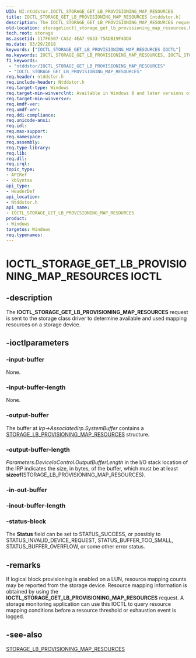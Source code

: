 ```yaml
---
UID: NI:ntddstor.IOCTL_STORAGE_GET_LB_PROVISIONING_MAP_RESOURCES
title: IOCTL_STORAGE_GET_LB_PROVISIONING_MAP_RESOURCES (ntddstor.h)
description: The IOCTL_STORAGE_GET_LB_PROVISIONING_MAP_RESOURCES request is sent to the storage class driver to determine available and used mapping resources on a storage device.
old-location: storage\ioctl_storage_get_lb_provisioning_map_resources.htm
tech.root: storage
ms.assetid: 117F6507-CA52-4EA7-9633-75ADB19F4DDA
ms.date: 03/29/2018
keywords: ["IOCTL_STORAGE_GET_LB_PROVISIONING_MAP_RESOURCES IOCTL"]
ms.keywords: IOCTL_STORAGE_GET_LB_PROVISIONING_MAP_RESOURCES, IOCTL_STORAGE_GET_LB_PROVISIONING_MAP_RESOURCES control, IOCTL_STORAGE_GET_LB_PROVISIONING_MAP_RESOURCES control code [Storage Devices], ntddstor/IOCTL_STORAGE_GET_LB_PROVISIONING_MAP_RESOURCES, storage.ioctl_storage_get_lb_provisioning_map_resources
f1_keywords:
 - "ntddstor/IOCTL_STORAGE_GET_LB_PROVISIONING_MAP_RESOURCES"
 - "IOCTL_STORAGE_GET_LB_PROVISIONING_MAP_RESOURCES"
req.header: ntddstor.h
req.include-header: Ntddstor.h
req.target-type: Windows
req.target-min-winverclnt: Available in Windows 8 and later versions of Windows.
req.target-min-winversvr: 
req.kmdf-ver: 
req.umdf-ver: 
req.ddi-compliance: 
req.unicode-ansi: 
req.idl: 
req.max-support: 
req.namespace: 
req.assembly: 
req.type-library: 
req.lib: 
req.dll: 
req.irql: 
topic_type:
- APIRef
- kbSyntax
api_type:
- HeaderDef
api_location:
- Ntddstor.h
api_name:
- IOCTL_STORAGE_GET_LB_PROVISIONING_MAP_RESOURCES
product:
- Windows
targetos: Windows
req.typenames: 
---
```


# IOCTL_STORAGE_GET_LB_PROVISIONING_MAP_RESOURCES IOCTL


## -description


The <b>IOCTL_STORAGE_GET_LB_PROVISIONING_MAP_RESOURCES</b> request is sent to the storage class driver to determine available and used mapping resources on a storage device.


## -ioctlparameters




### -input-buffer

None.


### -input-buffer-length

None.


### -output-buffer

The buffer at <i>Irp->AssociatedIrp.SystemBuffer</i> contains a <a href="https://docs.microsoft.com/windows-hardware/drivers/ddi/ntddstor/ns-ntddstor-_storage_lb_provisioning_map_resources">STORAGE_LB_PROVISIONING_MAP_RESOURCES</a> structure.


### -output-buffer-length

<i>Parameters.DeviceIoControl.OutputBufferLength</i> in the I/O stack location of the IRP indicates the size, in bytes, of the buffer, which must be at least <b>sizeof</b>(STORAGE_LB_PROVISIONING_MAP_RESOURCES).


### -in-out-buffer








### -inout-buffer-length








### -status-block

The <b>Status</b> field can be set to STATUS_SUCCESS, or possibly to STATUS_INVALID_DEVICE_REQUEST, STATUS_BUFFER_TOO_SMALL, STATUS_BUFFER_OVERFLOW, or some other error status.


## -remarks



If logical block provisioning is enabled on a LUN, resource mapping counts  may be reported from the storage device. Resource mapping information is obtained by using the <b>IOCTL_STORAGE_GET_LB_PROVISIONING_MAP_RESOURCES</b>  request. A storage monitoring application can use this IOCTL to query resource mapping conditions before a resource threshold or exhaustion event is logged.




## -see-also




<a href="https://docs.microsoft.com/windows-hardware/drivers/ddi/ntddstor/ns-ntddstor-_storage_lb_provisioning_map_resources">STORAGE_LB_PROVISIONING_MAP_RESOURCES</a>
 

 

